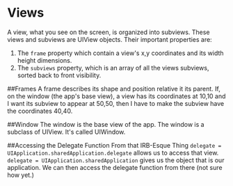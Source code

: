 # Views
A view, what you see on the screen, is organized into subviews. These views and subviews are UIView objects. Their important properties are:

  1. The ```frame``` property which contain a view's x,y coordinates and its width height dimensions.
  2. The ```subviews``` property, which is an array of all the views subviews, sorted back to front visibility.

##Frames
A frame describes its shape and position relative it its parent. If, on the window (the app's base view), a view has its coordinates at 10,10 and I want its subview to appear at 50,50, then I have to make the subview have the coordinates 40,40.

##Window
The window is the base view of the app. The window is a subclass of UIView. It's called UIWindow.

##Accessing the Delegate Function From that IRB-Esque Thing
```delegate = UIApplication.sharedApplication.delegate``` allows us to access that view. ```delegate = UIApplication.sharedApplication``` gives us the object that is our application. We can then access the delegate function from there (not sure how yet.)
